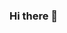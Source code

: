
### Hi there 👋

<!--
**mikeysan/mikeysan** is a ✨ _special_ ✨ repository because its `README.md` (this file) appears on your GitHub profile.

Here are some ideas to get you started:

- 🔭 I’m currently working on Python based bots for discord and twitter
- 🌱 I’m currently learning Python
- 👯 I’m looking to collaborate on open source
- 🤔 I’m looking for help with contributing to open source in a meaningful way
- 💬 Ask me about Linux and Photography
- 📫 How to reach me: ...
- ⚡ Fun fact: I don't give a blummer! is on of my favourite quotes. 2p if you know where it's from.
-->
